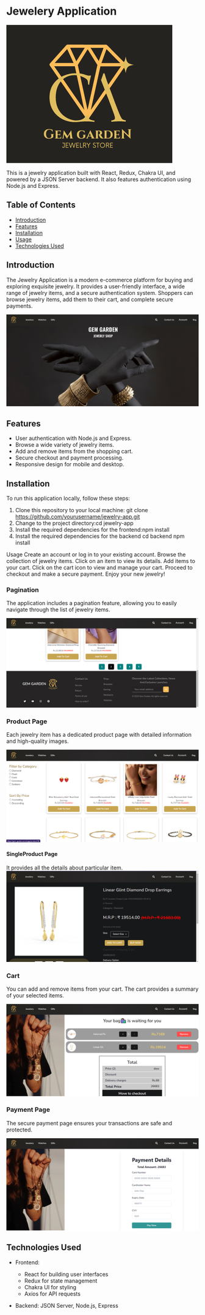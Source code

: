 # Jewelery Application

![Project Logo](gem_garden/src/Assets/GemGardenLogo3.png)

This is a jewelry application built with React, Redux, Chakra UI, and powered by a JSON Server backend. It also features authentication using Node.js and Express.

## Table of Contents

- [Introduction](#introduction)
- [Features](#features)
- [Installation](#installation)
- [Usage](#usage)
- [Technologies Used](#technologies-used)


## Introduction

The Jewelry Application is a modern e-commerce platform for buying and exploring exquisite jewelry. It provides a user-friendly interface, a wide range of jewelry items, and a secure authentication system. Shoppers can browse jewelry items, add them to their cart, and complete secure payments.

![Landing Page](gem_garden/src/Assets/Readme/Landing_Page.png)

## Features

- User authentication with Node.js and Express.
- Browse a wide variety of jewelry items.
- Add and remove items from the shopping cart.
- Secure checkout and payment processing.
- Responsive design for mobile and desktop.

## Installation

To run this application locally, follow these steps:

1. Clone this repository to your local machine:
   git clone https://github.com/yourusername/jewelry-app.git
2. Change to the project directory:cd jewelry-app
3. Install the required dependencies for the frontend:npm install
4. Install the required dependencies for the backend
   cd backend
   npm install


Usage
Create an account or log in to your existing account.
Browse the collection of jewelry items.
Click on an item to view its details.
Add items to your cart.
Click on the cart icon to view and manage your cart.
Proceed to checkout and make a secure payment.
Enjoy your new jewelry!


### Pagination

The application includes a pagination feature, allowing you to easily navigate through the list of jewelry items.

![Pagination](gem_garden/src/Assets/Readme/pagination.png)

### Product Page

Each jewelry item has a dedicated product page with detailed information and high-quality images.

![Product Page](gem_garden/src/Assets/Readme/products.png)

#### SingleProduct Page 
It provides all the details about particular item.
![SingleProductPage](gem_garden/src/Assets/Readme/singleproduct.png)

### Cart

You can add and remove items from your cart. The cart provides a summary of your selected items.

![Cart](gem_garden/src/Assets/Readme/cart.png)

### Payment Page

The secure payment page ensures your transactions are safe and protected.

![Payment Page](gem_garden/src/Assets/Readme/payment.png)

## Technologies Used

- Frontend: 
  - React for building user interfaces
  - Redux for state management
  - Chakra UI for styling
  - Axios for API requests


- Backend: JSON Server, Node.js, Express




